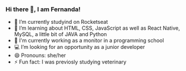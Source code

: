 ### Hi there 👋, I am Fernanda!


- 🚀 I’m currently studyind on Rocketseat
- 📝 I’m learning about HTML, CSS, JavaScript as well as React Native, MySQL, a little bit of JAVA and Python
- 🔭 I'm currently working as a monitor in a programming school
- 💻 I’m looking for an opportunity as a junior developer
- 😄 Pronouns: she/her
- ⚡ Fun fact: I was previosly studying veterinary

